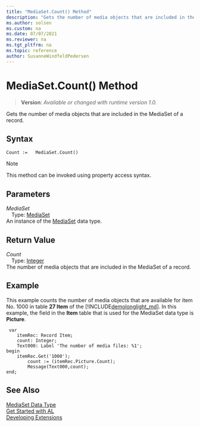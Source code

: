 ```yaml
---
title: "MediaSet.Count() Method"
description: "Gets the number of media objects that are included in the MediaSet of a record."
ms.author: solsen
ms.custom: na
ms.date: 07/07/2021
ms.reviewer: na
ms.tgt_pltfrm: na
ms.topic: reference
author: SusanneWindfeldPedersen
---
```

[//]: # (START>DO_NOT_EDIT)
[//]: # (IMPORTANT:Do not edit any of the content between here and the END>DO_NOT_EDIT.)
[//]: # (Any modifications should be made in the .xml files in the ModernDev repo.)
# MediaSet.Count() Method
> **Version**: _Available or changed with runtime version 1.0._

Gets the number of media objects that are included in the MediaSet of a record.


## Syntax
```AL
Count :=   MediaSet.Count()
```
> [!NOTE]
> This method can be invoked using property access syntax.

## Parameters
*MediaSet*  
&emsp;Type: [MediaSet](mediaset-data-type.md)  
An instance of the [MediaSet](mediaset-data-type.md) data type.  

## Return Value
*Count*  
&emsp;Type: [Integer](../integer/integer-data-type.md)  
The number of media objects that are included in the MediaSet of a record.


[//]: # (IMPORTANT: END>DO_NOT_EDIT)

## Example  
 This example counts the number of media objects that are available for item No. 1000 in table **27 Item** of the [!INCLUDE[demolonglight_md](../../includes/demolonglight_md.md)]. In this example, the field in the **Item** table that is used for the MediaSet data type is **Picture**.  

```al
 var
    itemRec: Record Item;
    count: Integer;
    Text000: Label 'The number of media files: %1';
begin
    itemRec.Get('1000');  
        count := (itemRec.Picture.Count);  
        Message(Text000,count);  
end;
```  

## See Also
[MediaSet Data Type](mediaset-data-type.md)  
[Get Started with AL](../../devenv-get-started.md)  
[Developing Extensions](../../devenv-dev-overview.md)